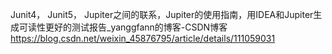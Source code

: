 Junit4， Junit5， Jupiter之间的联系，Jupiter的使用指南，用IDEA和Jupiter生成可读性更好的测试报告_yanggfann的博客-CSDN博客 https://blog.csdn.net/weixin_45876795/article/details/111059031
